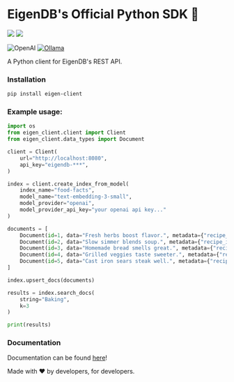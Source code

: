 # EigenDB's Official Python SDK 🐍

![](https://img.shields.io/badge/Python-3776AB?style=flat&logo=python&logoColor=white) [![](https://img.shields.io/pypi/v/eigen-client)](https://pypi.org/project/eigen-client/)

![OpenAI](https://img.shields.io/badge/OpenAI-fff?style=for-the-badge&logo=openai&logoColor=black) [![Ollama](https://img.shields.io/badge/Ollama-fff?logo=ollama&style=for-the-badge&logoColor=000)](#)

A Python client for EigenDB's REST API. 

### Installation

```bash
pip install eigen-client
```

### Example usage:
```py
import os
from eigen_client.client import Client
from eigen_client.data_types import Document

client = Client(
    url="http://localhost:8080",
    api_key="eigendb-***",
)

index = client.create_index_from_model(
    index_name="food-facts",
    model_name="text-embedding-3-small",
    model_provider="openai",
    model_provider_api_key="your openai api key..."
)

documents = [
    Document(id=1, data="Fresh herbs boost flavor.", metadata={"recipe_id": "123"}),
    Document(id=2, data="Slow simmer blends soup.", metadata={"recipe_id": "456"}),
    Document(id=3, data="Homemade bread smells great.", metadata={"recipe_id": "789"}),
    Document(id=4, data="Grilled veggies taste sweeter.", metadata={"recipe_id": "987"}),
    Document(id=5, data="Cast iron sears steak well.", metadata={"recipe_id": "654"})
]

index.upsert_docs(documents)

results = index.search_docs(
    string="Baking",
    k=3
)

print(results)
```

### Documentation

Documentation can be found [here](https://eigendb.mintlify.app/sdks/python)!

Made with ❤️ by developers, for developers.